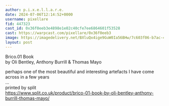 ```yaml
---
author: p.i.x.e.l.l.a.r.e.
date: 2024-07-06T12:14:52+0000
username: pixellare
fid: 447323
cast_id: 0x36f0eeb3e4898e1e02c40cfe7ee6864601f53528
cast: https://warpcast.com/pixellare/0x36f0eeb3
image: https://imagedelivery.net/BXluQx4ige9GuW0Ia56BHw/7c603f06-b7ac-4625-430a-c0c477b5e500/original
layout: post
---
```

Brico.01 Book   
by Oli Bentley, Anthony Burrill & Thomas Mayo  
  
perhaps one of the most beautiful and interesting artefacts I have come across in a few years   
...   
printed by split    
https://www.split.co.uk/product/brico-01-book-by-oli-bentley-anthony-burrill-thomas-mayo/  

<img src='https://imagedelivery.net/BXluQx4ige9GuW0Ia56BHw/7c603f06-b7ac-4625-430a-c0c477b5e500/original' alt='' referrerpolicy='no-referrer'/>
<img src='https://imagedelivery.net/BXluQx4ige9GuW0Ia56BHw/8f69d7bc-5814-4c9a-f510-bc90ab4d1600/original' alt='' referrerpolicy='no-referrer'/>